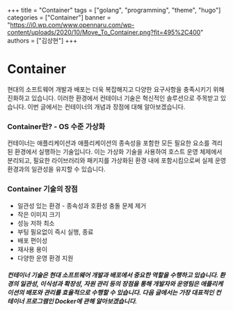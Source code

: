 +++
title = "Container"
tags = ["golang", "programming", "theme", "hugo"]
categories = ["Container"]
banner = "https://i0.wp.com/www.opennaru.com/wp-content/uploads/2020/10/Move_To_Container.png?fit=495%2C400"
authors = ["김상현"]
+++

# Container
현대의 소프트웨어 개발과 배포는 더욱 복잡해지고 다양한 요구사항을 충족시키기 위해 진화하고 있습니다. 이러한 환경에서 컨테이너 기술은 혁신적인 솔루션으로 주목받고 있습니다. 이번 글에서는 컨테이너의 개념과 장점에 대해 알아보겠습니다.

### Container란? - OS 수준 가상화   
컨테이너는 애플리케이션과 애플리케이션의 종속성을 포함한 모든 필요한 요소를 격리된 환경에서 실행하는 기술입니다. 이는 가상화 기술을 사용하여 호스트 운영 체제에서 분리되고, 필요한 라이브러리와 패키지를 가상화된 환경 내에 포함시킴으로써 실제 운영 환경과의 일관성을 유지할 수 있습니다.


### Container 기술의 장점
- 일관성 있는 환경 - 종속성과 호환성 충돌 문제 제거
- 작은 이미지 크기
- 성능 저하 최소
- 부팅 필요없이 즉시 실행, 종료
- 배포 편이성
- 재사용 용이
- 다양한 운영 환경 지원
   
       
    
##### 컨테이너 기술은 현대 소프트웨어 개발과 배포에서 중요한 역할을 수행하고 있습니다. 환경의 일관성, 이식성과 확장성, 자원 관리 등의 장점을 통해 개발자와 운영팀은 애플리케이션의 배포와 관리를 효율적으로 수행할 수 있습니다. 다음 글에서는 가장 대표적인 컨테이너 프로그램인 Docker에 관해 알아보겠습니다.